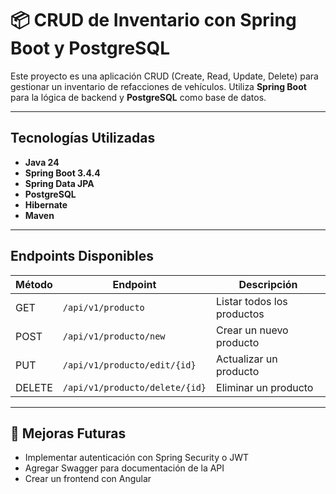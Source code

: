 # 📦 CRUD de Inventario con Spring Boot y PostgreSQL

Este proyecto es una aplicación CRUD (Create, Read, Update, Delete) para gestionar un inventario de refacciones de vehículos. Utiliza **Spring Boot** para la lógica de backend y **PostgreSQL** como base de datos.

---

## Tecnologías Utilizadas

- **Java 24**
- **Spring Boot 3.4.4**
- **Spring Data JPA**
- **PostgreSQL**
- **Hibernate**
- **Maven**


---

## Endpoints Disponibles

| Método | Endpoint             | Descripción               |
|--------|----------------------|---------------------------|
| GET    | `/api/v1/producto`         | Listar todos los productos |
| POST   | `/api/v1/producto/new`         | Crear un nuevo producto |
| PUT    | `/api/v1/producto/edit/{id}`    | Actualizar un producto |
| DELETE | `/api/v1/producto/delete/{id}`    | Eliminar un producto |

---

## 🔧 Mejoras Futuras
- Implementar autenticación con Spring Security o JWT
- Agregar Swagger para documentación de la API
- Crear un frontend con Angular

